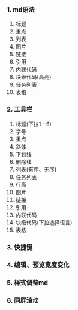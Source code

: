 ### 1. md语法
1. 标题
2. 重点
3. 列表
4. 图片
5. 链接
6. 引用
7. 内联代码
8. 块级代码(高亮)
9. 任务列表
10. 表格

### 2. 工具栏
1. 标题(下拉1 - 6)
2. 字号
3. 重点
4. 斜体
5. 下划线
6. 删除线
7. 列表(有序、无序)
8. 任务列表
9. 行高
10. 图片
11. 链接
12. 引用
13. 内联代码
14. 块级代码(下拉选择语言)
15. 表格

### 3. 快捷键

### 4. 编辑、预览宽度变化

### 5. 样式调整md

### 6. 同屏滚动